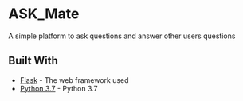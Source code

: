 # ASK_Mate
A simple platform to ask questions and answer other users questions

## Built With

* [Flask](https://flask.palletsprojects.com/en/1.1.x/) - The web framework used
* [Python 3.7](https://www.python.org/) - Python 3.7
